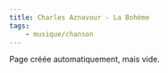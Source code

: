 ```yaml
---
title: Charles Aznavour - La Bohème
tags:
    - musique/chanson
---
```


Page créée automatiquement, mais vide.
